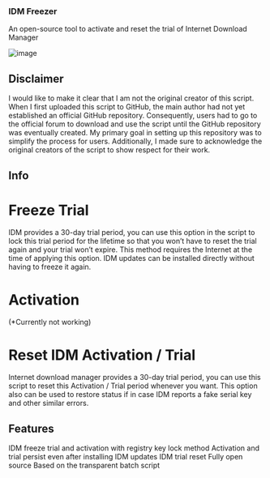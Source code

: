 ### IDM Freezer 
An open-source tool to activate and reset the trial of Internet Download Manager

![image](https://github.com/user-attachments/assets/f1762de2-7f15-4a75-a00a-1386c2bba01b)


## Disclaimer
I would like to make it clear that I am not the original creator of this script. 
When I first uploaded this script to GitHub, the main author had not yet established an official GitHub repository. 
Consequently, users had to go to the official forum to download and use the script until the GitHub repository was eventually created.
My primary goal in setting up this repository was to simplify the process for users. Additionally, 
I made sure to acknowledge the original creators of the script to show respect for their work.

## Info
# Freeze Trial
IDM provides a 30-day trial period, you can use this option in the script to lock this trial period for the lifetime so that you won’t have to reset the trial again and your trial won’t expire.
This method requires the Internet at the time of applying this option.
IDM updates can be installed directly without having to freeze it again.
# Activation
(*Currently not working)
# Reset IDM Activation / Trial
Internet download manager provides a 30-day trial period, you can use this script to reset this Activation / Trial period whenever you want.
This option also can be used to restore status if in case IDM reports a fake serial key and other similar errors.

## Features
IDM freeze trial and activation with registry key lock method
Activation and trial persist even after installing IDM updates
IDM trial reset
Fully open source
Based on the transparent batch script

